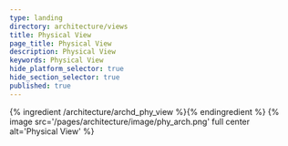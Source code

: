 ```yaml
---
type: landing
directory: architecture/views
title: Physical View
page_title: Physical View
description: Physical View
keywords: Physical View
hide_platform_selector: true
hide_section_selector: true
published: true
---
```

{% ingredient /architecture/archd_phy_view %}{% endingredient %}
{% image src='/pages/architecture/image/phy_arch.png' full center alt='Physical View' %}
